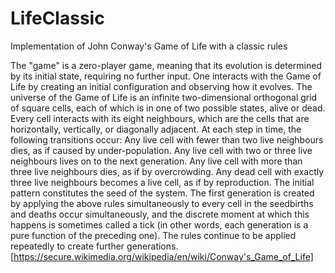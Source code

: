 # LifeClassic
Implementation of John Conway's Game of Life with a classic rules

The "game" is a zero-player game, meaning that its evolution is determined by its initial state, requiring no further input. One interacts with the Game of Life by creating an initial configuration and observing how it evolves. The universe of the Game of Life is an infinite two-dimensional orthogonal grid of square cells, each of which is in one of two possible states, alive or dead. Every cell interacts with its eight neighbours, which are the cells that are horizontally, vertically, or diagonally adjacent. At each step in time, the following transitions occur: Any live cell with fewer than two live neighbours dies, as if caused by under-population. Any live cell with two or three live neighbours lives on to the next generation. Any live cell with more than three live neighbours dies, as if by overcrowding. Any dead cell with exactly three live neighbours becomes a live cell, as if by reproduction. 
The initial pattern constitutes the seed of the system. The first generation is created by applying the above rules simultaneously to every cell in the seedbirths and deaths occur simultaneously, and the discrete moment at which this happens is sometimes called a tick (in other words, each generation is a pure function of the preceding one). The rules continue to be applied repeatedly to create further generations. 
[https://secure.wikimedia.org/wikipedia/en/wiki/Conway's_Game_of_Life] 